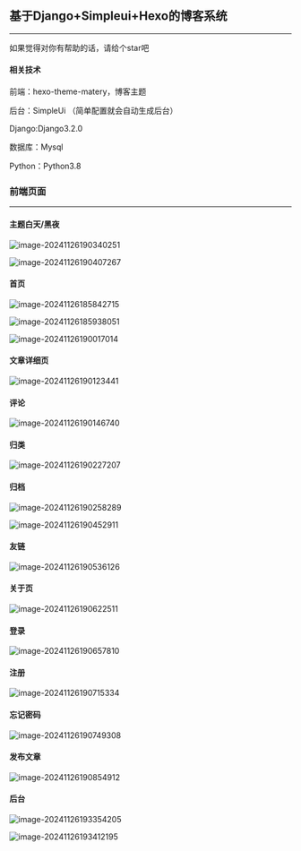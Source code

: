 ## 基于Django+Simpleui+Hexo的博客系统

---

如果觉得对你有帮助的话，请给个star吧

#### 相关技术

前端：hexo-theme-matery，博客主题

后台：SimpleUi （简单配置就会自动生成后台）

Django:Django3.2.0

数据库：Mysql

Python：Python3.8

### 前端页面

---

#### 主题白天/黑夜

![image-20241126190340251](D:\Py_Location\django-matery-blog-master\Blog\assets\image-20241126190340251.png)

![image-20241126190407267](D:\Py_Location\django-matery-blog-master\Blog\assets\image-20241126190407267.png)

#### 首页

![image-20241126185842715](D:\Py_Location\django-matery-blog-master\Blog\assets\image-20241126185842715.png)

![image-20241126185938051](D:\Py_Location\django-matery-blog-master\Blog\assets\image-20241126185938051.png)

![image-20241126190017014](D:\Py_Location\django-matery-blog-master\Blog\assets\image-20241126190017014.png)

#### 文章详细页

![image-20241126190123441](D:\Py_Location\django-matery-blog-master\Blog\assets\image-20241126190123441.png)

#### 评论

![image-20241126190146740](D:\Py_Location\django-matery-blog-master\Blog\assets\image-20241126190146740.png)

#### 归类

![image-20241126190227207](D:\Py_Location\django-matery-blog-master\Blog\assets\image-20241126190227207.png)

#### 归档

![image-20241126190258289](D:\Py_Location\django-matery-blog-master\Blog\assets\image-20241126190258289.png)

![image-20241126190452911](D:\Py_Location\django-matery-blog-master\Blog\assets\image-20241126190452911.png)

#### 友链

![image-20241126190536126](D:\Py_Location\django-matery-blog-master\Blog\assets\image-20241126190536126.png)

#### 关于页

![image-20241126190622511](D:\Py_Location\django-matery-blog-master\Blog\assets\image-20241126190622511.png)

#### 登录

![image-20241126190657810](D:\Py_Location\django-matery-blog-master\Blog\assets\image-20241126190657810.png)

#### 注册

![image-20241126190715334](D:\Py_Location\django-matery-blog-master\Blog\assets\image-20241126190715334.png)

#### 忘记密码

![image-20241126190749308](D:\Py_Location\django-matery-blog-master\Blog\assets\image-20241126190749308.png)

#### 发布文章

![image-20241126190854912](D:\Py_Location\django-matery-blog-master\Blog\assets\image-20241126190854912.png)

#### 后台

![image-20241126193354205](D:\Py_Location\django-matery-blog-master\Blog\assets\image-20241126193354205.png)

![image-20241126193412195](D:\Py_Location\django-matery-blog-master\Blog\assets\image-20241126193412195.png)